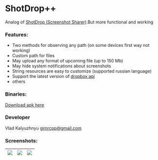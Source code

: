 # ShotDrop++
Analog of [ShotDrop (Screenshot Sharer)](https://play.google.com/store/apps/details?id=com.humayoun.shotdropfree).But more functional and working

### Features:
* Two methods for observing any path (on some devices first way not working)
* Custom path for files
* May upload any format of upcoming file (up to 150 Mb)
* May hide system notifications about screenshots
* String resources are easy to customize (supported russian language)
* Support the latest version of [dropbox api](https://www.dropbox.com/developers)
* others

### Binaries:
[Download apk here](https://bitbucket.org/mrcpp/shotdrop/downloads/)

### Developer
Vlad Kalyuzhnyu [<gimrcpp@gmail.com>](mailto:gimrcpp@gmail.com)
### Screenshots:
| ![](https://bitbucket.org/mrcpp/shotdrop/downloads/Screenshot_20170604-122357.png)  |  ![](https://bitbucket.org/mrcpp/shotdrop/downloads/Screenshot_20170604-122404.png) | ![](https://bitbucket.org/mrcpp/shotdrop/downloads/Screenshot_20170604-122418.png) |
| --- | --- | --- |
